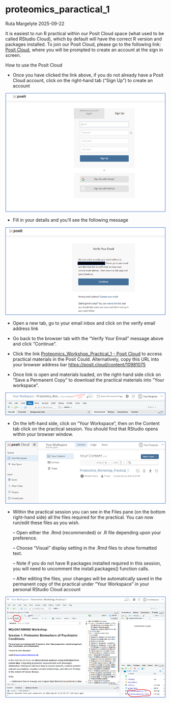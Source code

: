 proteomics_paractical_1
================
Ruta Margelyte
2025-09-22

It is easiest to run R practical within our Posit Cloud space (what used
to be called RStudio Cloud), which by default will have the correct R
version and packages installed. To join our Posit Cloud, please go to
the following link: [Posit
Cloud](https://posit.cloud/spaces/232842/join?access_code=VsT9IA2ou_hXs3nQr9UY3WrVdCuLqiUnMQmT8d7l),
where you will be prompted to create an account at the sign in screen.

How to use the Posit Cloud

-   Once you have clicked the link above, if you do not already have a
    Posit Cloud account, click on the right-hand tab (“Sign Up”) to
    create an account

![](image.png)

-   Fill in your details and you’ll see the following message

![](image-1.png)

-   Open a new tab, go to your email inbox and click on the verify email
    address link

-   Go back to the browser tab with the “Verify Your Email” message
    above and click “Continue”.

-   Click the link [Proteomics_Workshop_Practical_1 - Posit
    Cloud](https://posit.cloud/content/10981075) to access practical
    materials in the Posit Could. Alternatively, copy this URL into your
    browser address bar <https://posit.cloud/content/10981075>

-   Once link is open and materials loaded, on the right-hand side click
    on “Save a Permanent Copy” to download the practical materials into
    “Your workspace”.

![](image-2.png)

-   On the left-hand side, click on “Your Workspace”, then on the
    Content tab click on the practical session. You should find that
    RStudio opens within your browser window.

![](image-3.png)

-   Within the practical session you can see in the Files pane (on the
    bottom right-hand side) all the files required for the practical.
    You can now run/edit these files as you wish.

    – Open either the .Rmd (recommended) or .R file depending upon your
    preference.

    – Choose “Visual” display setting in the .Rmd files to show
    formatted text.

    – Note if you do not have R packages installed required in this
    session, you will need to uncomment the install.packages() function
    calls.

    – After editing the files, your changes will be automatically saved
    in the permanent copy of the practical under “Your Workspace” in
    your personal RStudio Cloud account

![](image-4.png)
